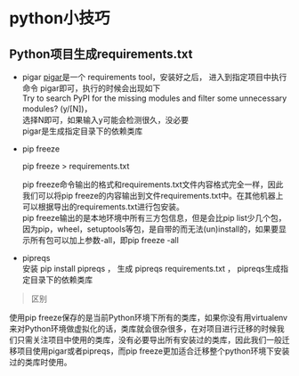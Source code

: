 # python小技巧  
## Python项目生成requirements.txt
* pigar 
[pigar](https://github.com/damnever/pigar)是一个 requirements tool，安装好之后， 进入到指定项目中执行命令 pigar即可，执行的时候会出现如下    
Try to search PyPI for the missing modules and filter some unnecessary modules? (y/[N])，   
选择N即可，如果输入y可能会检测很久，没必要     
pigar是生成指定目录下的依赖类库

* pip freeze   

    pip freeze > requirements.txt   
    
  pip freeze命令输出的格式和requirements.txt文件内容格式完全一样，因此我们可以将pip freeze的内容输出到文件requirements.txt中。在其他机器上可以根据导出的requirements.txt进行包安装。    
  pip freeze输出的是本地环境中所有三方包信息，但是会比pip list少几个包，因为pip，wheel，setuptools等包，是自带的而无法(un)install的，如果要显示所有包可以加上参数-all，即pip freeze -all  

* pipreqs  
安装  pip install pipreqs  ， 生成  pipreqs requirements.txt  ， pipreqs生成指定目录下的依赖类库

  
>  区别

  使用pip freeze保存的是当前Python环境下所有的类库，如果你没有用virtualenv来对Python环境做虚拟化的话，类库就会很杂很多，在对项目进行迁移的时候我们只需关注项目中使用的类库，没有必要导出所有安装过的类库，因此我们一般迁移项目使用pigar或者pipreqs，而pip freeze更加适合迁移整个python环境下安装过的类库时使用。
  
    

